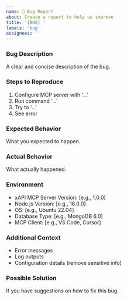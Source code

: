 ```yaml
---
name: 🐛 Bug Report
about: Create a report to help us improve
title: '[BUG] '
labels: 'bug'
assignees: ''
---
```


### Bug Description
A clear and concise description of the bug.

### Steps to Reproduce
1. Configure MCP server with '...'
2. Run command '...'
3. Try to '...'
4. See error

### Expected Behavior
What you expected to happen.

### Actual Behavior
What actually happened.

### Environment
- xAPI MCP Server Version: [e.g., 1.0.0]
- Node.js Version: [e.g., 18.0.0]
- OS: [e.g., Ubuntu 22.04]
- Database Type: [e.g., MongoDB 6.0]
- MCP Client: [e.g., VS Code, Cursor]

### Additional Context
- Error messages
- Log outputs
- Configuration details (remove sensitive info)

### Possible Solution
If you have suggestions on how to fix this bug.
